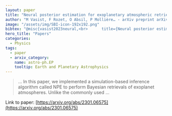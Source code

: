 ```yaml
---
layout: paper
title: "Neural posterior estimation for exoplanetary atmospheric retrieval"
author: "M Vasist, F Rozet, O Absil, P Mollière… - arXiv preprint arXiv …, 2023 - arxiv.org"
image: "/assets/img/SBI-icon-192x192.png"
bibtex: "@misc{vasist2023neural,<br>      title={Neural posterior estimation for exoplanetary atmospheric retrieval}, <br>      author={Malavika Vasist and François Rozet and Olivier Absil and Paul Mollière and Evert Nasedkin and Gilles Louppe},<br>      year={2023},<br>      eprint={2301.06575},<br>      archivePrefix={arXiv},<br>      primaryClass={astro-ph.EP}<br>}"
hero_title: "Papers"
categories:
  - Physics
tags:
  - paper
  - arxiv_category:
    name: astro-ph.EP
    tooltip: Earth and Planetary Astrophysics
---
```

>… In this paper, we implemented a simulation-based inference algorithm called NPE to perform Bayesian retrievals of exoplanet atmospheres. Unlike the commonly used …

Link to paper: [https://arxiv.org/abs/2301.06575](https://arxiv.org/abs/2301.06575)


